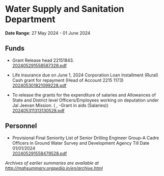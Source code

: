 # Water Supply and Sanitation Department

**Date Range**: 27 May 2024 - 01 June 2024


## Funds
- Grant Release head 22151843.\
  [202405291558587328.pdf](https://gr.maharashtra.gov.in/Site/Upload/Government%20Resolutions/English/202405291558587328.pdf)

- Life insurance due on June 1, 2024 Corporation Loan Installment (Rural)  Cash grant for repayment (Head of Account 2215 1173)\
  [202405301821099228.pdf](https://gr.maharashtra.gov.in/Site/Upload/Government%20Resolutions/English/202405301821099228.pdf)

- To release the grants for the expenditure of salaries and Allowances of State and District level Officers/Employees working on deputation under Jal Jeevan Mission. ( , -Grant in aids (Salaries))\
  [202405311313130528.pdf](https://gr.maharashtra.gov.in/Site/Upload/Government%20Resolutions/English/202405311313130528.pdf)

## Personnel
- Provisional Final Seniority List of Senior Drilling Engineer Group-A Cadre Officers in Ground Water Survey and Development Agency Till Date 01/01/2024\
  [202405291558479528.pdf](https://gr.maharashtra.gov.in/Site/Upload/Government%20Resolutions/English/202405291558479528.pdf)


*Archives of earlier summaries are available at http://mahsummary.orgpedia.in/en/archive.html*